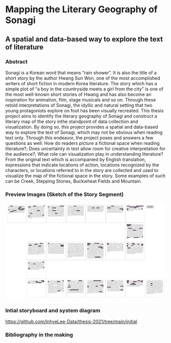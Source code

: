 # Mapping the Literary Geography of Sonagi
## A spatial and data-based way to explore the text of literature
### Abstract
Sonagi is a Korean word that means “rain shower”. It is also the title of a short story by the author Hwang Sun Won, one of the most accomplished writers of short fiction in modern Korea literature. The story which has a simple plot of “a boy in the countryside meets a girl from the city” is one of the most well-known short stories of Hwang and has also become an inspiration for animation, film, stage musicals and so on. Through these retold interpretations of Sonagi, the idyllic and natural setting that two young protagonists explore on foot has been visually recreated. This thesis project aims to identify the literary geography of Sonagi and construct a literary map of the story inthe standpoint of data collection and visualization. By doing so, this project provides a spatial and data-based way to explore the text of Sonagi, which may not be obvious when reading text only. Through this endeavor, the project poses and answers a few questions as well: How do readers picture a fictional space when reading literature?; Does uncertainty in text allow room for creative interpretation for the audience?; What role can visualization play in understanding literature? From the original text which is accompanied by English translation, expressions that indicate locations of action, locations recognized by the characters, or locations referred to in the story are collected and used to visualize the map of the fictional space in the story. Some examples of such can be Creek, Stepping Stones, Buckwheat Fields and Mountain. 

### Preview Images (Sketch of the Story Segment)
<img src="https://github.com/InhyeLee-Data/thesis-2021/blob/78053d1bfd85c8f01473d46f15832d083dea6a27/initial/sonagi_story_segment.png" width=800px>

### Intial storyboard and system diagram
https://github.com/InhyeLee-Data/thesis-2021/tree/main/initial 

### Bibliography in the making 
